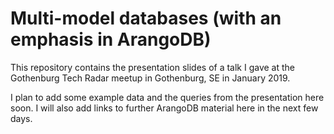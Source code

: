 Multi-model databases (with an emphasis in ArangoDB)
====================================================

This repository contains the presentation slides of a talk I gave at the Gothenburg Tech Radar meetup in Gothenburg, SE in January 2019.

I plan to add some example data and the queries from the presentation here soon.
I will also add links to further ArangoDB material here in the next few days.

